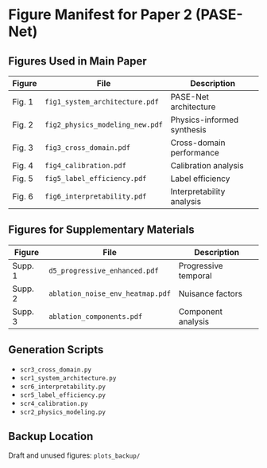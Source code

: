 # Figure Manifest for Paper 2 (PASE-Net)

## Figures Used in Main Paper

| Figure | File | Description |
|--------|------|-------------|
| Fig. 1 | `fig1_system_architecture.pdf` | PASE-Net architecture |
| Fig. 2 | `fig2_physics_modeling_new.pdf` | Physics-informed synthesis |
| Fig. 3 | `fig3_cross_domain.pdf` | Cross-domain performance |
| Fig. 4 | `fig4_calibration.pdf` | Calibration analysis |
| Fig. 5 | `fig5_label_efficiency.pdf` | Label efficiency |
| Fig. 6 | `fig6_interpretability.pdf` | Interpretability analysis |

## Figures for Supplementary Materials

| Figure | File | Description |
|--------|------|-------------|
| Supp. 1 | `d5_progressive_enhanced.pdf` | Progressive temporal |
| Supp. 2 | `ablation_noise_env_heatmap.pdf` | Nuisance factors |
| Supp. 3 | `ablation_components.pdf` | Component analysis |

## Generation Scripts

- `scr3_cross_domain.py`
- `scr1_system_architecture.py`
- `scr6_interpretability.py`
- `scr5_label_efficiency.py`
- `scr4_calibration.py`
- `scr2_physics_modeling.py`

## Backup Location

Draft and unused figures: `plots_backup/`
